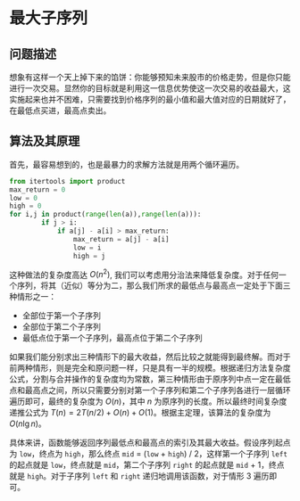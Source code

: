 # 最大子序列

## 问题描述

想象有这样一个天上掉下来的馅饼：你能够预知未来股市的价格走势，但是你只能进行一次交易。显然你的目标就是利用这一信息优势使这一次交易的收益最大，这实施起来也并不困难，只需要找到价格序列的最小值和最大值对应的日期就好了，在最低点买进，最高点卖出。

## 算法及其原理

首先，最容易想到的，也是最暴力的求解方法就是用两个循环遍历。

```python
from itertools import product
max_return = 0
low = 0
high = 0
for i,j in product(range(len(a)),range(len(a))):
        if j > i:
            if a[j] - a[i] > max_return:
                max_return = a[j] - a[i]
                low = i
                high = j
```
这种做法的复杂度高达 $O(n^2)$, 我们可以考虑用分治法来降低复杂度。对于任何一个序列，将其（近似）等分为二，那么我们所求的最低点与最高点一定处于下面三种情形之一：

- 全部位于第一个子序列
- 全部位于第二个子序列
- 最低点位于第一个子序列，最高点位于第二个子序列

如果我们能分别求出三种情形下的最大收益，然后比较之就能得到最终解。而对于前两种情形，则是完全和原问题一样，只是具有一半的规模。根据递归方法复杂度公式，分割与合并操作的复杂度均为常数，第三种情形由于原序列中点一定在最低点和最高点之间，所以只需要分别对第一个子序列和第二个子序列各进行一层循环遍历即可，最终的复杂度为 $O(n)$，其中 $n$ 为原序列的长度。所以最终时间复杂度递推公式为 $T(n)=2T(n/2)+O(n)+O(1)$。根据主定理，该算法的复杂度为 $O(n\lg n)$。

具体来讲，函数能够返回序列最低点和最高点的索引及其最大收益。假设序列起点为 `low`，终点为 `high`，那么终点 `mid` = (`low` + `high`) / 2，这样第一个子序列 `left` 的起点就是 `low`，终点就是 `mid`，第二个子序列 `right` 的起点就是 `mid` + 1，终点就是 `high`。对于子序列 `left` 和 `right` 递归地调用该函数，对于情形 3 遍历即可。

